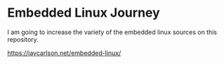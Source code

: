 # Embedded Linux Journey

I am going to increase the variety of the embedded linux sources on this repository.

https://jaycarlson.net/embedded-linux/
